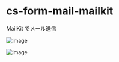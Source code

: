 # cs-form-mail-mailkit
MailKit でメール送信

![image](https://user-images.githubusercontent.com/1501327/130585447-dfacb721-e437-4df8-8b79-6dd5c629ad90.png)

![image](https://user-images.githubusercontent.com/1501327/130585685-06056069-4a65-48fc-9658-ad5c958f5fc1.png)


